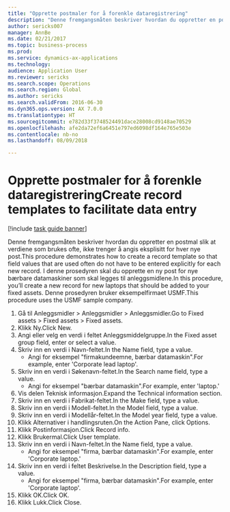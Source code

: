 ```yaml
--- 
title: "Opprette postmaler for å forenkle dataregistrering"
description: "Denne fremgangsmåten beskriver hvordan du oppretter en postmal slik at verdiene som brukes ofte, ikke trenger å angis eksplisitt for hver nye post."
author: sericks007
manager: AnnBe
ms.date: 02/21/2017
ms.topic: business-process
ms.prod: 
ms.service: dynamics-ax-applications
ms.technology: 
audience: Application User
ms.reviewer: sericks
ms.search.scope: Operations
ms.search.region: Global
ms.author: sericks
ms.search.validFrom: 2016-06-30
ms.dyn365.ops.version: AX 7.0.0
ms.translationtype: HT
ms.sourcegitcommit: e782d33f3748524491dace28008cd9148ae70529
ms.openlocfilehash: afe2da72ef6a6451e797ed6098df164e765e503e
ms.contentlocale: nb-no
ms.lasthandoff: 08/09/2018

---
```

# <a name="create-record-templates-to-facilitate-data-entry"></a><span data-ttu-id="84d57-103">Opprette postmaler for å forenkle dataregistrering</span><span class="sxs-lookup"><span data-stu-id="84d57-103">Create record templates to facilitate data entry</span></span>

[!include [task guide banner](../../includes/task-guide-banner.md)]

<span data-ttu-id="84d57-104">Denne fremgangsmåten beskriver hvordan du oppretter en postmal slik at verdiene som brukes ofte, ikke trenger å angis eksplisitt for hver nye post.</span><span class="sxs-lookup"><span data-stu-id="84d57-104">This procedure demonstrates how to create a record template so that field values that are used often do not have to be entered explicitly for each new record.</span></span> <span data-ttu-id="84d57-105">I denne prosedyren skal du opprette en ny post for nye bærbare datamaskiner som skal legges til anleggsmidlene.</span><span class="sxs-lookup"><span data-stu-id="84d57-105">In this procedure, you’ll create a new record for new laptops that should be added to your fixed assets.</span></span> <span data-ttu-id="84d57-106">Denne prosedyren bruker eksempelfirmaet USMF.</span><span class="sxs-lookup"><span data-stu-id="84d57-106">This procedure uses the USMF sample company.</span></span>

1. <span data-ttu-id="84d57-107">Gå til Anleggsmidler > Anleggsmidler > Anleggsmidler.</span><span class="sxs-lookup"><span data-stu-id="84d57-107">Go to Fixed assets > Fixed assets > Fixed assets.</span></span>
2. <span data-ttu-id="84d57-108">Klikk Ny.</span><span class="sxs-lookup"><span data-stu-id="84d57-108">Click New.</span></span>
3. <span data-ttu-id="84d57-109">Angi eller velg en verdi i feltet Anleggsmiddelgruppe.</span><span class="sxs-lookup"><span data-stu-id="84d57-109">In the Fixed asset group field, enter or select a value.</span></span>
4. <span data-ttu-id="84d57-110">Skriv inn en verdi i Navn-feltet.</span><span class="sxs-lookup"><span data-stu-id="84d57-110">In the Name field, type a value.</span></span>
    * <span data-ttu-id="84d57-111">Angi for eksempel "firmakundeemne, bærbar datamaskin".</span><span class="sxs-lookup"><span data-stu-id="84d57-111">For example, enter 'Corporate lead laptop'.</span></span>  
5. <span data-ttu-id="84d57-112">Skriv inn en verdi i Søkenavn-feltet.</span><span class="sxs-lookup"><span data-stu-id="84d57-112">In the Search name field, type a value.</span></span>
    * <span data-ttu-id="84d57-113">Angi for eksempel "bærbar datamaskin".</span><span class="sxs-lookup"><span data-stu-id="84d57-113">For example, enter 'laptop.'</span></span>  
6. <span data-ttu-id="84d57-114">Vis delen Teknisk informasjon.</span><span class="sxs-lookup"><span data-stu-id="84d57-114">Expand the Technical information section.</span></span>
7. <span data-ttu-id="84d57-115">Skriv inn en verdi i Fabrikat-feltet.</span><span class="sxs-lookup"><span data-stu-id="84d57-115">In the Make field, type a value.</span></span>
8. <span data-ttu-id="84d57-116">Skriv inn en verdi i Modell-feltet.</span><span class="sxs-lookup"><span data-stu-id="84d57-116">In the Model field, type a value.</span></span>
9. <span data-ttu-id="84d57-117">Skriv inn en verdi i Modellår-feltet.</span><span class="sxs-lookup"><span data-stu-id="84d57-117">In the Model year field, type a value.</span></span>
10. <span data-ttu-id="84d57-118">Klikk Alternativer i handlingsruten.</span><span class="sxs-lookup"><span data-stu-id="84d57-118">On the Action Pane, click Options.</span></span>
11. <span data-ttu-id="84d57-119">Klikk Postinformasjon.</span><span class="sxs-lookup"><span data-stu-id="84d57-119">Click Record info.</span></span>
12. <span data-ttu-id="84d57-120">Klikk Brukermal.</span><span class="sxs-lookup"><span data-stu-id="84d57-120">Click User template.</span></span>
13. <span data-ttu-id="84d57-121">Skriv inn en verdi i Navn-feltet.</span><span class="sxs-lookup"><span data-stu-id="84d57-121">In the Name field, type a value.</span></span>
    * <span data-ttu-id="84d57-122">Angi for eksempel "firma, bærbar datamaskin".</span><span class="sxs-lookup"><span data-stu-id="84d57-122">For example, enter 'Corporate laptop.'</span></span>  
14. <span data-ttu-id="84d57-123">Skriv inn en verdi i feltet Beskrivelse.</span><span class="sxs-lookup"><span data-stu-id="84d57-123">In the Description field, type a value.</span></span>
    * <span data-ttu-id="84d57-124">Angi for eksempel "firma, bærbar datamaskin".</span><span class="sxs-lookup"><span data-stu-id="84d57-124">For example, enter 'Corporate laptop'.</span></span>  
15. <span data-ttu-id="84d57-125">Klikk OK.</span><span class="sxs-lookup"><span data-stu-id="84d57-125">Click OK.</span></span>
16. <span data-ttu-id="84d57-126">Klikk Lukk.</span><span class="sxs-lookup"><span data-stu-id="84d57-126">Click Close.</span></span>


